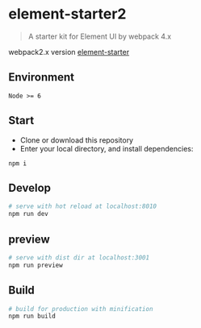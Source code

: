 # element-starter2

> A starter kit for Element UI by webpack 4.x

webpack2.x version [element-starter](https://github.com/ElementUI/element-starter)


## Environment

`Node >= 6`

## Start

 - Clone or download this repository
 - Enter your local directory, and install dependencies:

``` npm
npm i
```

## Develop

``` bash
# serve with hot reload at localhost:8010
npm run dev
```


## preview

```bash
# serve with dist dir at localhost:3001
npm run preview
```

## Build

``` bash
# build for production with minification
npm run build
```
